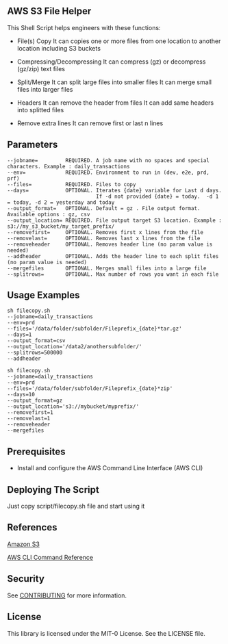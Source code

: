## AWS S3 File Helper

This Shell Script helps engineers with these functions:

- File(s) Copy
    It can copies one or more files from one location to another location including S3 buckets

- Compressing/Decompressing
    It can compress (gz) or decompress (gz/zip) text files

- Split/Merge
    It can split large files into smaller files
    It can merge small files into larger files

- Headers
    It can remove the header from files
    It can add same headers into splitted files

- Remove extra lines
    It can remove first or last n lines



## Parameters

    --jobname=         REQUIRED. A job name with no spaces and special characters. Example : daily_transactions
    --env=             REQUIRED. Environment to run in (dev, e2e, prd, prf)
    --files=           REQUIRED. Files to copy
    --days=            OPTIONAL. Iterates {date} variable for Last d days. 
                                 If -d not provided {date} = today.  -d 1 = today, -d 2 = yesterday and today
    --output_format=   OPTIONAL. Default = gz . File output format. Available options : gz, csv
    --output_location= REQUIRED. File output target S3 location. Example : s3://my_s3_bucket/my_target_prefix/
    --removefirst=     OPTIONAL. Removes first x lines from the file
    --removelast=      OPTIONAL. Removes last x lines from the file
    --removeheader     OPTIONAL. Removes header line (no param value is needed)
    --addheader        OPTIONAL. Adds the header line to each split files (no param value is needed)
    --mergefiles       OPTIONAL. Merges small files into a large file
    --splitrows=       OPTIONAL. Max number of rows you want in each file

## Usage Examples
   
    sh filecopy.sh
    --jobname=daily_transactions
    --env=prd
    --files='/data/folder/subfolder/Fileprefix_{date}*tar.gz'
    --days=1
    --output_format=csv
    --output_location='/data2/anothersubfolder/'
    --splitrows=500000
    --addheader
  
    sh filecopy.sh
    --jobname=daily_transactions
    --env=prd
    --files='/data/folder/subfolder/Fileprefix_{date}*zip'
    --days=10
    --output_format=gz
    --output_location='s3://mybucket/myprefix/'
    --removefirst=1
    --removelast=1
    --removeheader
    --mergefiles

## Prerequisites
- Install and configure the AWS Command Line Interface (AWS CLI)

## Deploying The Script

Just copy script/filecopy.sh file and start using it

## References
[Amazon S3](https://aws.amazon.com/s3/)

[AWS CLI Command Reference](https://docs.aws.amazon.com/cli/latest/index.html)

## Security

See [CONTRIBUTING](CONTRIBUTING.md#security-issue-notifications) for more information.

## License

This library is licensed under the MIT-0 License. See the LICENSE file.

